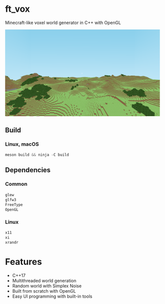 # ft_vox
Minecraft-like voxel world generator in C++ with OpenGL

![In-Game Screenshot](data/screenshot-ingame-singleplayer.png)

## Build

### Linux, macOS
```cpp
meson build && ninja -C build
```

## Dependencies

### Common
```
glew
glfw3
FreeType
OpenGL
```

### Linux
```
x11
xi
xrandr
```

# Features
- C++17
- Multithreaded world generation
- Random world with Simplex Noise
- Built from scratch with OpenGL
- Easy UI programming with built-in tools
